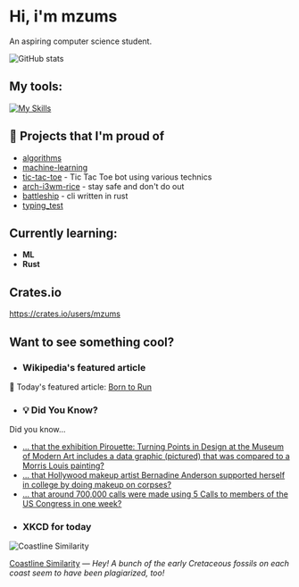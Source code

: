 # Hi, i'm mzums
An aspiring computer science student.  

![GitHub stats](https://github-readme-stats.vercel.app/api?username=mzums&show_icons=true&include_all_commits=true&theme=radical)

## My tools:
  
[![My Skills](https://skillicons.dev/icons?i=rust,python,pytorch,cpp,github,linux,arch,flutter&theme=dark)](https://skillicons.dev)

## 📌 Projects that I'm proud of
<!--PINNED:START-->
- [algorithms](https://github.com/mzums/algorithms)
- [machine-learning](https://github.com/mzums/machine-learning)
- [tic-tac-toe](https://github.com/mzums/tic-tac-toe) - Tic Tac Toe bot using various technics
- [arch-i3wm-rice](https://github.com/mzums/arch-i3wm-rice) - stay safe and don't do out
- [battleship](https://github.com/mzums/battleship) - cli written in rust
- [typing_test](https://github.com/mzums/typing_test)
<!--PINNED:END-->

## Currently learning:
- **ML**
- **Rust**

## Crates.io
https://crates.io/users/mzums

## Want to see something cool?

- ### Wikipedia's featured article
    <!--WIKI:START-->
📖 Today's featured article: [Born to Run](https://en.wikipedia.org/wiki/Born_to_Run)
<!--WIKI:END-->

- ### 💡 Did You Know?
    <!--DYK:START-->
Did you know...
- [... that the exhibition Pirouette: Turning Points in Design at the Museum of Modern Art includes a data graphic (pictured) that was compared to a Morris Louis painting?](https://en.wikipedia.org/wiki/Pirouette:_Turning_Points_in_Design)
- [... that Hollywood makeup artist Bernadine Anderson supported herself in college by doing makeup on corpses?](https://en.wikipedia.org/wiki/Bernadine_Anderson)
- [... that around 700,000 calls were made using 5 Calls to members of the US Congress in one week?](https://en.wikipedia.org/wiki/5_Calls)
<!--DYK:END-->

- ### XKCD for today
    <!--XKCD:START-->
![Coastline Similarity](https://imgs.xkcd.com/comics/coastline_similarity.png)

[Coastline Similarity](https://xkcd.com/3132) — *Hey! A bunch of the early Cretaceous fossils on each coast seem to have been plagiarized, too!*
<!--XKCD:END-->
